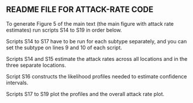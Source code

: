 ## README FILE FOR ATTACK-RATE CODE

To generate Figure 5 of the main text (the main figure with attack rate estimates) run scripts S14 to S19 in order below.

Scripts S14 to S17 have to be run for each subtype separately, and you can set the subtype on lines 9 and 10 of each script.

Scripts S14 and S15 estimate the attack rates across all locations and in the three separate locations. 

Script S16 constructs the likelihood profiles needed to estimate confidence intervals.

Scripts S17 to S19 plot the profiles and the overall attack rate plot.

